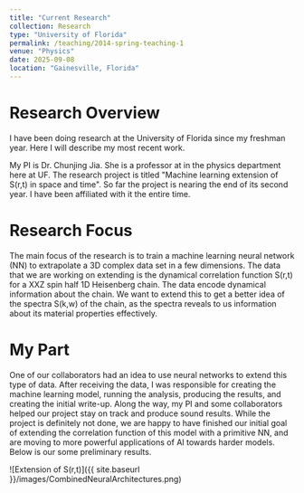 ```yaml
---
title: "Current Research"
collection: Research
type: "University of Florida"
permalink: /teaching/2014-spring-teaching-1
venue: "Physics"
date: 2025-09-08
location: "Gainesville, Florida"
---
```

Research Overview
=====
I have been doing research at the University of Florida since my freshman year. Here I will describe my most recent work.

My PI is Dr. Chunjing Jia. She is a professor at in the physics department here at UF. The research project is titled "Machine learning extension of S(r,t) in space and time". So far the project is nearing the end of its second year. I have been affiliated with it the entire time.

Research Focus
====
The main focus of the research is to train a machine learning neural network (NN) to extrapolate a 3D complex data set in a few dimensions. The data that we are working on extending is the dynamical correlation function S(r,t) for a XXZ spin half 1D Heisenberg chain. The data encode dynamical information about the chain. We want to extend this to get a better idea of the spectra S(k,w) of the chain, as the spectra reveals to us information about its material properties effectively. 

My Part
====
One of our collaborators had an idea to use neural networks to extend this type of data. After receiving the data, I was responsible for creating the machine learning model, running the analysis, producing the results, and creating the initial write-up. Along the way, my PI and some collaborators helped our project stay on track and produce sound results. While the project is definitely not done, we are happy to have finished our initial goal of extending the correlation function of this model with a primitive NN, and are moving to more powerful applications of AI towards harder models. Below is our some preliminary results.

![Extension of S(r,t)]({{ site.baseurl }}/images/CombinedNeuralArchitectures.png)
